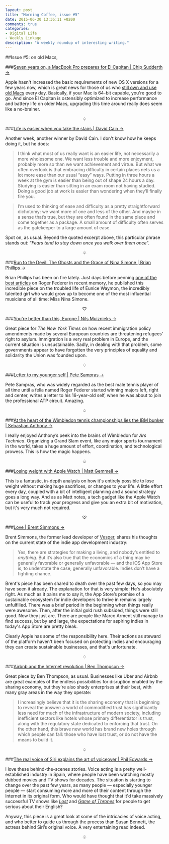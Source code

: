 ```yaml
---
layout: post
title: "Morning Coffee, issue #5"
date: 2015-06-30 13:36:11 +0200
comments: true
categories:
- Digital Life
- Weekly Linkage
description: "A weekly roundup of interesting writing." 
---
```


##Issue #5: on old Macs, 

###[Seven years on, a MacBook Pro prepares for El Capitan | Chip Sudderth →](http://sixcolors.com/post/2015/06/seven-years-on-a-macbook-pro-prepares-for-el-capitan/)

Apple hasn't increased the basic requirements of new OS X versions for a few years now, which is great news for those of us who [still own and use old Macs](/2014/05/21/upgrading-my-early-2008-24-imac-to-an-ssd/) every day. Basically, if your Mac is 64-bit capable, you're good to go. And since El Capitan is ostensibly optimized to increase performance and battery life on older Macs, upgrading this time around really does seem like a no-brainer.

<center>♤</center>

###[Life is easier when you take the stairs | David Cain →](http://www.raptitude.com/2015/06/take-the-stairs/)

Another week, another winner by David Cain. I don't know how he keeps doing it, but he does:

> I think what most of us really want is an easier life, not necessarily a more wholesome one. We want less trouble and more enjoyment, probably more so than we want achievement and virtue. But what we often overlook is that embracing difficulty in certain places nets us a lot more ease than our usual “easy” ways. Putting in three hours a week at the gym is easier than being out of shape 24 hours a day. Studying is easier than sitting in an exam room not having studied. Doing a good job at work is easier than wondering when they’ll finally fire you.

> I’m used to thinking of ease and difficulty as a pretty straightforward dichotomy: we want more of one and less of the other. And maybe in a sense that’s true, but they are often found in the same place and come together as a package. A small amount of difficulty often serves as the gatekeeper to a large amount of ease.

Spot on, as usual. Beyond the quoted excerpt above, this particular phrase stands out: “_Fears tend to stay down once you walk over them once_”.

<center>♧</center>

###[Run to the Devil: The Ghosts and the Grace of Nina Simone | Brian Phillips →](http://grantland.com/hollywood-prospectus/run-to-the-devil-the-ghosts-and-the-grace-of-nina-simone/)

Brian Phillips has been on fire lately. Just days before penning [one of the best articles](/2015/06/29/the-sun-never-sets-on-roger-federer/) on Roger Federer in recent memory, he published this incredible piece on the troubled life of Eunice Waymon, the incredibly talented girl who would grow up to become one of the most influential musicians of all time: Miss Nina Simone.

<center>♡</center>

###[You're better than this, Europe | Nils Muiznieks →](http://www.nytimes.com/2015/06/29/opinion/youre-better-than-this-europe.html)

Great piece for _The New York Times_ on how recent immigration policy amendments made by several European countries are threatening refugees' right to asylum. Immigration is a very real problem in Europe, and the current situation is unsustainable. Sadly, in dealing with that problem, some governments appear to have forgotten the very principles of equality and solidarity the Union was founded upon.

<center>♢</center>

###[Letter to my younger self | Pete Sampras →](http://www.theplayerstribune.com/pete-sampras-letter-to-my-younger-self/)

Pete Sampras, who was widely regarded as the best male tennis player of all time until a fella named Roger Federer started winning majors left, right and center, writes a letter to his 16-year-old self, when he was about to join the professional ATP circuit. Amazing.

<center>♤</center>

###[At the heart of the Wimbledon tennis championships lies the IBM bunker | Sebastian Anthony →](http://arstechnica.co.uk/information-technology/2015/07/exploring-the-ibm-bunker-the-brain-of-wimbledon/)

I really enjoyed Anthony’s peek into the brains of Wimbledon for _Ars Technica_. Organizing a Grand Slam event, like any major sports tournament in the world, takes a huge amount of effort, coordination, and technological prowess. This is how the magic happens.

<center>♧</center>

###[Losing weight with Apple Watch | Matt Gemmell →](http://mattgemmell.com/losing-weight-with-apple-watch/)

This is a fantastic, in-depth analysis on how it's entirely possible to lose weight without making huge sacrifices, or changes to your life. A little effort every day, coupled with a bit of intelligent planning and a sound strategy goes a long way. And as as Matt notes, a tech gadget like the Apple Watch can be useful to track your progress and give you an extra bit of motivation, but it's very much not required.

<center>♡</center>

###[Love | Brent Simmons →](http://inessential.com/2015/06/30/love)

Brent Simmons, the former lead developer of [Vesper](http://vesperapp.co), shares his thoughts on the current state of the indie app development industry:

> Yes, there are strategies for making a living, and nobody’s entitled to _anything_. But it’s also true that the economics of a thing may be generally favorable or generally unfavorable — and the iOS App Store is, to understate the case, generally unfavorable. Indies don’t have a fighting chance.

Brent's piece has been shared to death over the past few days, so you may have seen it already. The explanation for that is very simple: He's absolutely right. As much as it pains me to say it, the App Store’s promise of a sustainable ecosystem for indie developers to thrive in remains largely unfulfilled. There was a brief period in the beginning when things really were awesome. Then, after the initial gold rush subsided, things were still good. Now they just are. There are people like Marco Arment still manage to find success, but by and large, the expectations for aspiring indies in today's App Store are pretty bleak. 

Clearly Apple has some of the responsibility here. Their actions as steward of the platform haven't been focused on protecting indies and encouraging they can create sustainable businesses, and that's unfortunate.

<center>♢</center>

###[Airbnb and the Internet revolution | Ben Thompson →](https://stratechery.com/2015/airbnb-and-the-internet-revolution/)

Great piece by Ben Thompson, as usual. Businesses like Uber and Airbnb are great examples of the endless possibilities for disruption enabled by the sharing economy, but they're also shady enterprises at their best, with many gray areas in the way they operate:

> I increasingly believe that it is the sharing economy that is beginning to reveal the answer: a world of commodified trust has significantly less need for much of the infrastructure of modern society, including inefficient sectors like hotels whose primary differentiator is trust, along with the regulatory state dedicated to enforcing that trust. On the other hand, this brave new world has brand new holes through which people can fall: those who have lost trust, or do not have the means to build it.

<center>♤</center>

###[The real voice of Siri explains the art of voiceover | Phil Edwards →](http://www.vox.com/2015/6/23/8831131/siri-voiceover-susan-bennett)

I love these behind-the-scenes stories. Voice acting is a pretty well-established industry in Spain, where people have been watching mostly dubbed movies and TV shows for decades. The situation is starting to change over the past few years, as many people — especially younger people — start consuming more and more of their content through the Internet in its original form. Who would have thought that it'd take massively successful TV shows like [_Lost_](http://www.imdb.com/title/tt0411008/) and [_Game of Thrones_](http://www.imdb.com/title/tt0944947/) for people to get serious about their English?

Anyway, this piece is a great look at some of the intricacies of voice acting, and who better to guide us through the process than Susan Bennett, the actress behind Siri’s original voice. A very entertaining read indeed.

<center>♧</center>
